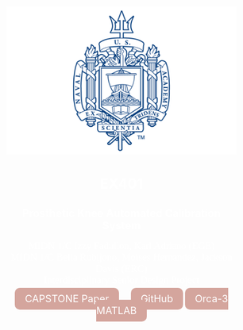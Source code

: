 <!-- markdownlint-disable first-line-h1 -->

<div style="background: background: linear-gradient(#3f87a6, #ebf8e1,rgb(60, 69, 246)); text-align: center; color: white; padding: 50px 20px; border-radius: 15px;">
  <img src="images/logo2.png" alt="Logo" style="" />
  
  <h1 >EX401 </h1>
  
  <h2> Prosthetic Knee Automated Calibration System </h2>

  <ul style="list-style-type: none; padding: 0; font-family: 'IM Fell English', serif;">
    <li style="font-size: 20px;">MIDN 1/C Izzy Fadullon, Karl Adriano (EGE) </li>
    <li style="font-size: 20px;">MIDN 1/C Bella Rubijono, Moises Hernandez, Jackson Davis (ERC) </li>
    <li style="font-size: 20px;">Interdisciplinary Senior Design Project</li>
  </ul>

  <div>
    <a href="[insert website or pdf of report]" style="color: white; font-size: 20px; text-decoration: none; padding: 10px 20px; background-color: #D4A59D; border-radius: 10px; margin-right: 20px;">CAPSTONE Paper</a>
    <a href="https://github.com/xMagiJinx/capstone.git" style="color: white; font-size: 20px; text-decoration: none; padding: 10px 20px; background-color: #D4A59D; border-radius: 10px;">GitHub</a>
    <a href="docs/images/UG230704_Orca_Series_Modbus_RTU_with_MATLAB.pdf" style="color: white; font-size: 20px; text-decoration: none; padding: 10px 20px; background-color: #D4A59D; border-radius: 10px;">Orca-3 MATLAB</a>
    
    
  </div>
</div>
